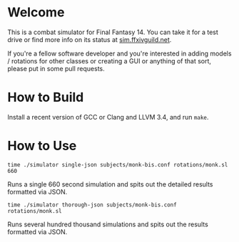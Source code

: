 Welcome
=======

This is a combat simulator for Final Fantasy 14. You can take it for a test drive or find more info on its status at <a href="http://sim.ffxivguild.net">sim.ffxivguild.net</a>.

If you're a fellow software developer and you're interested in adding models / rotations for other classes or creating a GUI or anything of that sort, please put in some pull requests.

How to Build
============

Install a recent version of GCC or Clang and LLVM 3.4, and run `make`.

How to Use
==========

`time ./simulator single-json subjects/monk-bis.conf rotations/monk.sl 660`

Runs a single 660 second simulation and spits out the detailed results formatted via JSON.

`time ./simulator thorough-json subjects/monk-bis.conf rotations/monk.sl`

Runs several hundred thousand simulations and spits out the results formatted via JSON.